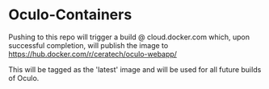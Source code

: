 # Oculo-Containers

Pushing to this repo will trigger a build @ cloud.docker.com which, upon successful completion, will publish the image to https://hub.docker.com/r/ceratech/oculo-webapp/

This will be tagged as the 'latest' image and will be used for all future builds of Oculo.
